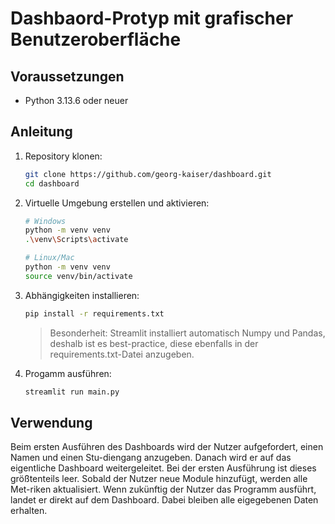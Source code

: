# Dashbaord-Protyp mit grafischer Benutzeroberfläche

## Voraussetzungen
- Python 3.13.6 oder neuer

## Anleitung
1. Repository klonen:
   ```bash
   git clone https://github.com/georg-kaiser/dashboard.git
   cd dashboard
   ```

2. Virtuelle Umgebung erstellen und aktivieren:
    ```bash
   # Windows
   python -m venv venv
   .\venv\Scripts\activate
   ```
   ```bash
   # Linux/Mac
   python -m venv venv
   source venv/bin/activate
   ```

3. Abhängigkeiten installieren:
   ```bash
   pip install -r requirements.txt
   ```
   > Besonderheit: Streamlit installiert automatisch Numpy und Pandas, deshalb ist es best-practice, diese ebenfalls in der requirements.txt-Datei anzugeben.

4. Progamm ausführen:
   ```bash
   streamlit run main.py
   ```

## Verwendung
Beim ersten Ausführen des Dashboards wird der Nutzer aufgefordert, einen Namen und einen Stu-diengang anzugeben. Danach wird er auf das eigentliche Dashboard weitergeleitet.
Bei der ersten Ausführung ist dieses größtenteils leer. Sobald der Nutzer neue Module hinzufügt, werden alle Met-riken aktualisiert. 
Wenn zukünftig der Nutzer das Programm ausführt, landet er direkt auf dem Dashboard. Dabei bleiben alle eigegebenen Daten erhalten.
